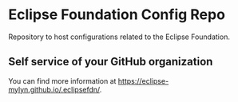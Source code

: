 # Eclipse Foundation Config Repo

Repository to host configurations related to the Eclipse Foundation.

## Self service of your GitHub organization

You can find more information at <https://eclipse-mylyn.github.io/.eclipsefdn/>.
